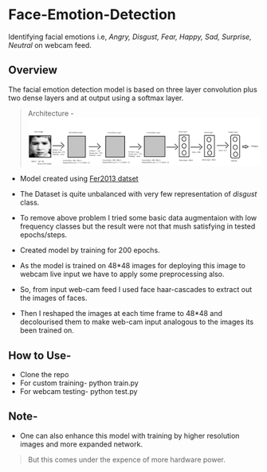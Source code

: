 # Face-Emotion-Detection

Identifying facial emotions i.e, *Angry, Disgust, Fear, Happy, Sad, Surprise, Neutral* on webcam feed.

## Overview

The facial emotion detection model is based on three layer convolution plus two dense layers and at output using a softmax layer.
> Architecture - 
![](Images/img.png)

- Model created using [Fer2013 datset](https://www.kaggle.com/c/challenges-in-representation-learning-facial-expression-recognition-challenge/data)

- The Dataset is quite unbalanced with very few representation of *disgust* class.

- To remove above problem I tried some basic data augmentaion with low frequency classes but the result were not that mush satisfying in tested epochs/steps.

- Created model by training for 200 epochs.

- As the model is trained on 48*48 images for deploying this image to webcam live input we have to apply some preprocessing also.

- So, from input web-cam feed I used face haar-cascades to extract out the images of faces.

- Then I reshaped the images at each time frame to 48*48 and decolourised them to make web-cam input analogous to the images its been trained on.

## How to Use-

- Clone the repo
- For custom training- python train.py
- For webcam testing- python test.py

## Note- 

- One can also enhance this model with training by higher resolution images and more expanded network.
> But this comes under the expence of more hardware power.
